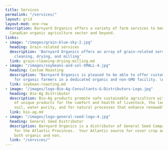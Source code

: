 ```yaml
---
title: Services
permalink: "/services/"
layout: grid
layout-mod: one-row
description: Barnyard Organics offers a variety of farm services to benefit the Atlantic
  Canadian organic agriculture sector and beyond.
links:
- image: "/images/grain-blue-sky-2.jpg"
  heading: Grain-related services
  description: 'Barnyard Organics offers an array of grain-related services, including:
    cleaning, drying, and milling'
  link: grain-cleaning-drying-milling.md
- image: "/images/soybeans-and-sol-SMALL-4.jpg"
  heading: Custom Roasting
  description: "Barnyard Organics is pleased to be able to offer custom soybean roasting
    for organic farmers in a dedicated organic and non-GMO facility. \n"
  link: soybean-roasting.md
- image: "/images/logo-Bio-Ag-Consultants-&-Distributors-Logo.jpg"
  heading: Bio-Ag Distributor
  description: Bio-Ag products promote safe sustainable agriculture with a variety
    of unique products for the comfort and health of livestock, the longevity of our
    soil, water purity, and for natural processes that enhance renewable resources.
  link: bio-ag.md
- image: "/images/logo-general-seed-logo-4.jpg"
  heading: General Seed Distributor
  description: Barnyard Organics is a distributor of General Seed Company’s products
    for the Atlantic Provinces.  Your Atlantic source for cover crop and forage seeds,
    both organic and non.
  link: "/services/"
---
```




